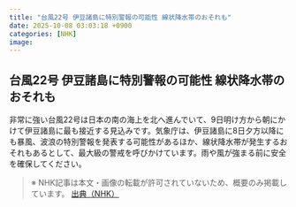 ```yaml
---
title: "台風22号 伊豆諸島に特別警報の可能性 線状降水帯のおそれも"
date: 2025-10-08 03:03:18 +0900
categories: [NHK]
image: 
---
```

## 台風22号 伊豆諸島に特別警報の可能性 線状降水帯のおそれも

非常に強い台風22号は日本の南の海上を北へ進んでいて、9日明け方から朝にかけて伊豆諸島に最も接近する見込みです。気象庁は、伊豆諸島に8日夕方以降にも暴風、波浪の特別警報を発表する可能性があるほか、線状降水帯が発生するおそれもあるとして、最大級の警戒を呼びかけています。雨や風が強まる前に安全を確保してください。

> ※ NHK記事は本文・画像の転載が許可されていないため、概要のみ掲載しています。
[出典（NHK）](http://www3.nhk.or.jp/news/html/20251008/k10014944061000.html)
